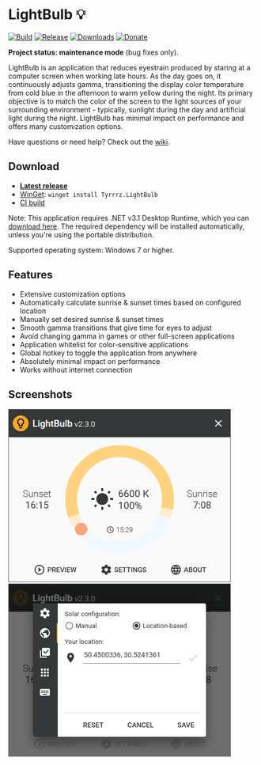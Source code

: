 # LightBulb 💡

[![Build](https://github.com/Tyrrrz/LightBulb/workflows/CI/badge.svg?branch=master)](https://github.com/Tyrrrz/LightBulb/actions)
[![Release](https://img.shields.io/github/release/Tyrrrz/LightBulb.svg)](https://github.com/Tyrrrz/LightBulb/releases)
[![Downloads](https://img.shields.io/github/downloads/Tyrrrz/LightBulb/total.svg)](https://github.com/Tyrrrz/LightBulb/releases)
[![Donate](https://img.shields.io/badge/donate-$$$-purple.svg)](https://tyrrrz.me/donate)

**Project status: maintenance mode** (bug fixes only).

LightBulb is an application that reduces eyestrain produced by staring at a computer screen when working late hours. As the day goes on, it continuously adjusts gamma, transitioning the display color temperature from cold blue in the afternoon to warm yellow during the night. Its primary objective is to match the color of the screen to the light sources of your surrounding environment - typically, sunlight during the day and artificial light during the night. LightBulb has minimal impact on performance and offers many customization options.

Have questions or need help? Check out the [wiki](https://github.com/Tyrrrz/LightBulb/wiki).

## Download

- **[Latest release](https://github.com/Tyrrrz/LightBulb/releases/latest)**
- [WinGet](https://github.com/microsoft/winget-cli): `winget install Tyrrrz.LightBulb`
- [CI build](https://github.com/Tyrrrz/LightBulb/actions)

Note: This application requires .NET v3.1 Desktop Runtime, which you can [download here](https://dotnet.microsoft.com/download/dotnet/3.1/runtime). The required dependency will be installed automatically, unless you're using the portable distribution.

Supported operating system: Windows 7 or higher.

## Features

- Extensive customization options
- Automatically calculate sunrise & sunset times based on configured location
- Manually set desired sunrise & sunset times
- Smooth gamma transitions that give time for eyes to adjust
- Avoid changing gamma in games or other full-screen applications
- Application whitelist for color-sensitive applications
- Global hotkey to toggle the application from anywhere
- Absolutely minimal impact on performance
- Works without internet connection

## Screenshots

![dashboard](.screenshots/dashboard.png)
![settings](.screenshots/settings.png)
